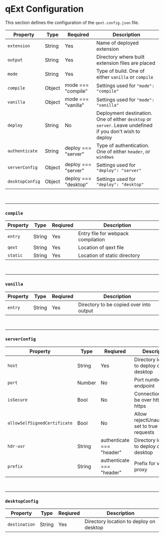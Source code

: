 # qExt Configuration

This section defines the configuration of the `qext.config.json` file.

| Property        | Type   | Required             | Description                                                                                              |
| --------------- | ------ | -------------------- | -------------------------------------------------------------------------------------------------------- |
| `extension`     | String | Yes                  | Name of deployed extension                                                                               |
| `output`        | String | Yes                  | Directory where built extension files are placed                                                         |
| `mode`          | String | Yes                  | Type of build. One of either `vanilla` or `compile`                                                      |
| `compile`       | Object | mode === "compile"   | Settings used for `"mode": "compile"`                                                                    |
| `vanilla`       | Object | mode === "vanilla"   | Settings used for `"mode": "vanilla"`                                                                    |
| `deploy`        | String | No                   | Deployment destination. One of either `desktop` or `server`. Leave undefined if you don't wish to deploy |
| `authenticate`  | String | deploy === "server"  | Type of authentication. One of either `header`, or `windows`                                             |
| `serverConfig`  | Object | deploy === "server"  | Settings used for `"deploy": "server"`                                                                   |
| `desktopConfig` | Object | deploy === "desktop" | Settings used for `"deploy": "desktop"`                                                                  |

</br>

---

### `compile`

| Property | Type   | Reqiured | Description                        |
| -------- | ------ | -------- | ---------------------------------- |
| `entry`  | String | Yes      | Entry file for webpack compilation |
| `qext`   | String | Yes      | Location of qext file              |
| `static` | String | Yes      | Location of static directory       |

</br>

---

### `vanilla`

| Property | Type   | Reqiured | Description                             |
| -------- | ------ | -------- | --------------------------------------- |
| `entry`  | String | Yes      | Directory to be copied over into output |

</br>

---

### `serverConfig`

| Property                     | Type   | Reqiured                  | Description                                           |
| ---------------------------- | ------ | ------------------------- | ----------------------------------------------------- |
| `host`                       | String | Yes                       | Directory location to deploy on desktop               |
| `port`                       | Number | No                        | Port number of endpoint                               |
| `isSecure`                   | Bool   | No                        | Connection should be over http or https               |
| `allowSelfSignedCertificate` | Bool   | No                        | Allow rejectUnauthorized set to true in http requests |
| `hdr-usr`                    | String | authenticate === "header" | Directory location to deploy on desktop               |
| `prefix`                     | String | authenticate === "header" | Prefix for virtual proxy                              |

</br>

---

### `desktopConfig`

| Property      | Type   | Reqiured | Description                             |
| ------------- | ------ | -------- | --------------------------------------- |
| `destination` | String | Yes      | Directory location to deploy on desktop |
